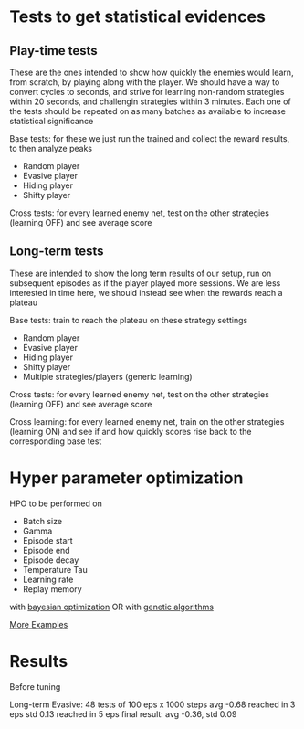 # Tests to get statistical evidences

## Play-time tests
These are the ones intended to show how quickly the enemies would learn, from scratch, by playing along with the player.
We should have a way to convert cycles to seconds, and strive for learning non-random strategies within 20 seconds, and challengin strategies within 3 minutes.
Each one of the tests should be repeated on as many batches as available to increase statistical significance

Base tests: for these we just run the trained and collect the reward results, to then analyze peaks

- Random player
- Evasive player
- Hiding player
- Shifty player

Cross tests: for every learned enemy net, test on the other strategies (learning OFF) and see average score


## Long-term tests
These are intended to show the long term results of our setup, run on subsequent episodes as if the player played more sessions.
We are less interested in time here, we should instead see when the rewards reach a plateau

Base tests: train to reach the plateau on these strategy settings

- Random player
- Evasive player
- Hiding player
- Shifty player
- Multiple strategies/players (generic learning)

Cross tests: for every learned enemy net, test on the other strategies (learning OFF) and see average score

Cross learning: for every learned enemy net, train on the other strategies (learning ON) and see if and how quickly scores rise back to the corresponding base test


# Hyper parameter optimization

HPO to be performed on

- Batch size
- Gamma
- Episode start
- Episode end
- Episode decay
- Temperature Tau
- Learning rate
- Replay memory

with [bayesian optimization](https://github.com/fmfn/BayesianOptimization) 
OR
with [genetic algorithms](https://optuna.readthedocs.io/en/stable/index.html)

[More Examples](https://docs.ray.io/en/latest/tune/examples/hpo-frameworks.html)



# Results

Before tuning

Long-term
    Evasive: 48 tests of 100 eps x 1000 steps 
        avg -0.68 reached in 3 eps
        std 0.13 reached in 5 eps
        final result: avg -0.36, std 0.09